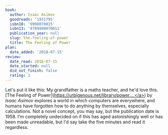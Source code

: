 ```yaml
---
book:
  author: Isaac Asimov
  goodreads: '1931795'
  isbn10: '9998070015'
  isbn13: '9789998070011'
  publication_year: null
  slug: the-feeling-of-power
  title: The Feeling of Power
plan:
  date_added: '2018-07-15'
review:
  date_read: 2018-07-15
  date_started: null
  did_not_finish: false
  rating: 3
---
```


Let's put it like this: My grandfather is a maths teacher, and he'd love this. [The Feeling of Power](<a target="_blank" href="https://urbigenous.net/library/power.html" rel="nofollow">https://urbigenous.net/library/power....</a>) by *Isaac Asimov* explores a world in which computers are everywhere, and humans have forgotten how to do anything by themselves, especially calculations. Not a novel concept, you may say, but the publication date is 1958. I'm completely undecided on if this has aged astonishingly well or has been made unreadable, but I'd say take the five minutes and read it regardless.

